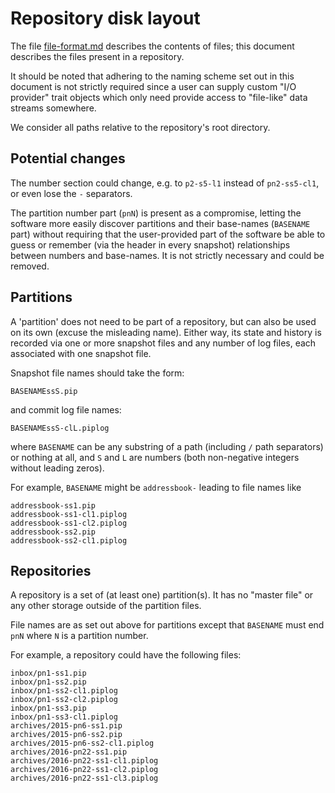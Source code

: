 Repository disk layout
==============

The file [file-format.md]() describes the contents of files; this document
describes the files present in a repository.

It should be noted that adhering to the naming scheme set out in this document
is not strictly required since a user can supply custom "I/O provider" trait
objects which only need provide access to "file-like" data streams somewhere.

We consider all paths relative to the repository's root directory.


Potential changes
-----------------------

The number section could change, e.g. to `p2-s5-l1` instead of `pn2-ss5-cl1`,
or even lose the `-` separators.

The partition number part (`pnN`) is present as a compromise, letting the
software more easily discover partitions and their base-names (`BASENAME` part)
without requiring that the user-provided part of the software be able to guess
or remember (via the header in every snapshot) relationships between numbers
and base-names. It is not strictly necessary and could be removed.


Partitions
---------------

A 'partition' does not need to be part of a repository, but can also be used
on its own (excuse the misleading name). Either way, its state and history is
recorded via one or more snapshot files and any number of log files, each
associated with one snapshot file.

Snapshot file names should take the form:

    BASENAMEssS.pip

and commit log file names:

    BASENAMEssS-clL.piplog

where `BASENAME` can be any substring of a path (including `/` path separators)
or nothing at all, and `S` and `L` are numbers (both non-negative integers
without leading zeros).

For example, `BASENAME` might be `addressbook-` leading to file names like

    addressbook-ss1.pip
    addressbook-ss1-cl1.piplog
    addressbook-ss1-cl2.piplog
    addressbook-ss2.pip
    addressbook-ss2-cl1.piplog


Repositories
-----------------

A repository is a set of (at least one) partition(s). It has no "master file"
or any other storage outside of the partition files.

File names are as set out above for partitions except that `BASENAME` must end
`pnN` where `N` is a partition number.

For example, a repository could have the following files:

    inbox/pn1-ss1.pip
    inbox/pn1-ss2.pip
    inbox/pn1-ss2-cl1.piplog
    inbox/pn1-ss2-cl2.piplog
    inbox/pn1-ss3.pip
    inbox/pn1-ss3-cl1.piplog
    archives/2015-pn6-ss1.pip
    archives/2015-pn6-ss2.pip
    archives/2015-pn6-ss2-cl1.piplog
    archives/2016-pn22-ss1.pip
    archives/2016-pn22-ss1-cl1.piplog
    archives/2016-pn22-ss1-cl2.piplog
    archives/2016-pn22-ss1-cl3.piplog
